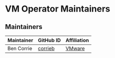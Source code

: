 # VM Operator Maintainers

## Maintainers

| Maintainer | GitHub ID | Affiliation |
| --------------- | --------- | ----------- |
| Ben Corrie | [corrieb](https://github.com/corrieb) | [VMware](https://www.github.com/vmware/) |
